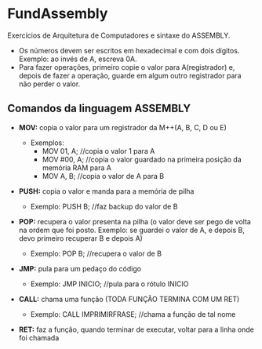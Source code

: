 # FundAssembly
  Exercícios de Arquitetura de Computadores e sintaxe do ASSEMBLY.
  
  * Os números devem ser escritos em hexadecimal e com dois dígitos. Exemplo: ao invés de A, escreva 0A.
  * Para fazer operações, primeiro copie o valor para A(registrador) e, depois de fazer a operação, guarde em algum outro registrador para não perder o valor.

## Comandos da linguagem ASSEMBLY
* **MOV:** copia o valor para um registrador da M++(A, B, C, D ou E)
    * Exemplos: 
      * MOV 01, A; //copia o valor 1 para A
      * MOV #00, A; //copia o valor guardado na primeira posição da memória RAM para A
      * MOV A, B; //copia o valor de A para B
* **PUSH:** copia o valor e manda para a memória de pilha
    * Exemplo: PUSH B; //faz backup do valor de B

* **POP:** recupera o valor presenta na pilha (o valor deve ser pego de volta na ordem que foi posto. Exemplo: se guardei o valor de A, e depois B, devo primeiro recuperar B e depois A)
    * Exemplo: POP B; //recupera o valor de B
    
* **JMP:** pula para um pedaço do código
    * Exemplo: JMP INICIO; //pula para o rótulo INICIO

* **CALL:** chama uma função (TODA FUNÇÃO TERMINA COM UM RET)
    * Exemplo: CALL IMPRIMIRFRASE; //chama a função de tal nome
    
* **RET:** faz a função, quando terminar de executar, voltar para a linha onde foi chamada
